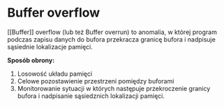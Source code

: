 # Buffer overflow
[[Buffer]] overflow (lub też Buffer overrun) to anomalia, w której program podczas zapisu danych do bufora przekracza granicę bufora i nadpisuje sąsiednie lokalizacje pamięci.

**Sposób obrony:**
1. Losowość układu pamięci
2. Celowe pozostawienie przestrzeni pomiędzy buforami
3. Monitorowanie sytuacji w których następuje przekroczenie granicy bufora i nadpisanie sąsiedznich lokalizacji pamięci.